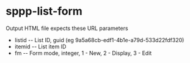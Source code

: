 # sppp-list-form

Output HTML file expects these URL parameters
- listid -- List ID, guid (eg 9a5a68cb-edf1-4b1e-a79d-533d22fdf320)
- itemid -- List item ID
- fm -- Form mode, integer, 1 - New, 2 - Display, 3 - Edit
